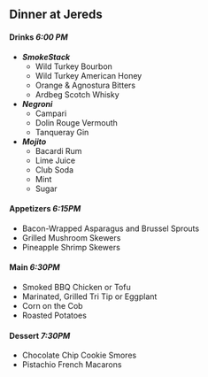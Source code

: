 ## Dinner at Jereds
#### Drinks *6:00 PM*

* ***SmokeStack***
    - Wild Turkey Bourbon
    - Wild Turkey American Honey
    - Orange & Agnostura Bitters
    <!-- need to get Agnostura Bitters -->
    - Ardbeg Scotch Whisky
* ***Negroni***
    - Campari
    - Dolin Rouge Vermouth
    - Tanqueray Gin
    <!-- need to get Gin -->
* ***Mojito***
    - Bacardi Rum
    - Lime Juice
    - Club Soda
    - Mint
    - Sugar
<!-- Ale House Selection? -->

#### Appetizers *6:15PM*

* Bacon-Wrapped Asparagus and Brussel Sprouts
* Grilled Mushroom Skewers
* Pineapple Shrimp Skewers

#### Main *6:30PM*

* Smoked BBQ Chicken or Tofu
* Marinated, Grilled Tri Tip or Eggplant
* Corn on the Cob
* Roasted Potatoes

#### Dessert *7:30PM*

* Chocolate Chip Cookie Smores
* Pistachio French Macarons
